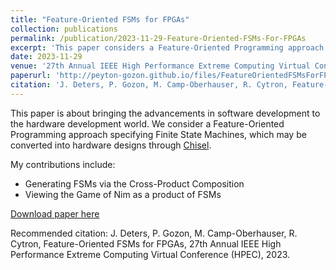```yaml
---
title: "Feature-Oriented FSMs for FPGAs"
collection: publications
permalink: /publication/2023-11-29-Feature-Oriented-FSMs-For-FPGAs
excerpt: 'This paper considers a Feature-Oriented Programming approach for specifying Finite-State Machines for RISC-V hardware implementations.'
date: 2023-11-29
venue: '27th Annual IEEE High Performance Extreme Computing Virtual Conference (HPEC)'
paperurl: 'http://peyton-gozon.github.io/files/FeatureOrientedFSMsForFPGAs.pdf'
citation: 'J. Deters, P. Gozon, M. Camp-Oberhauser, R. Cytron, Feature-Oriented FSMs for FPGAs, 27th Annual IEEE High Performance Extreme Computing Virtual Conference (HPEC), 2023.'
---
```

This paper is about bringing the advancements in software development to the hardware development world. We consider a 
Feature-Oriented Programming approach specifying Finite State Machines, which may be converted into hardware designs 
through [Chisel](https://www.chisel-lang.org/). 

My contributions include:
- Generating FSMs via the Cross-Product Composition
- Viewing the Game of Nim as a product of FSMs 

[Download paper here](http://peyton-gozon.github.io/files/FeatureOrientedFSMsForFPGAs.pdf)

Recommended citation: J. Deters, P. Gozon, M. Camp-Oberhauser, R. Cytron, Feature-Oriented FSMs for FPGAs, 27th Annual IEEE High Performance Extreme Computing Virtual Conference (HPEC), 2023. 